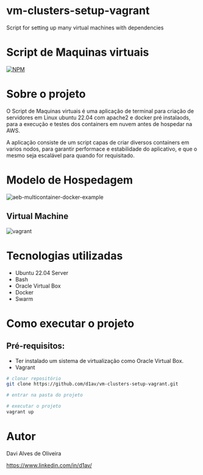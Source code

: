 # vm-clusters-setup-vagrant
Script for setting up many virtual machines with dependencies

# Script de Maquinas virtuais
[![NPM](https://img.shields.io/npm/l/react)](https://github.com/d1av/vm-clusters-setup-vagrant/blob/main/LICENSE) 

# Sobre o projeto

O Script de Maquinas virtuais é uma aplicação de terminal para criação de servidores em Linux ubuntu 22.04 com apache2 e docker pré instalaods, para a execução e testes dos containers em nuvem antes de hospedar na AWS.

A aplicação consiste de um script capas de criar diversos containers em varios nodos, para garantir performace e  estabilidade do aplicativo, e que o mesmo seja escalável para quando for requisitado.

# Modelo de Hospedagem

![aeb-multicontainer-docker-example](https://user-images.githubusercontent.com/107776531/204908436-a5cb67f8-4976-4fb4-9954-70aa8800eb99.png)


## Virtual Machine
![vagrant](https://user-images.githubusercontent.com/107776531/204906799-63411aff-3426-4182-9ff2-ad727d2d8727.png)

# Tecnologias utilizadas

- Ubuntu 22.04 Server
- Bash
- Oracle Virtual Box
- Docker
- Swarm


# Como executar o projeto

## Pré-requisitos:

- Ter instalado um sistema de virtualização como Oracle Virtual Box.
- Vagrant

```bash
# clonar repositório
git clone https://github.com/d1av/vm-clusters-setup-vagrant.git

# entrar na pasta do projeto

# executar o projeto
vagrant up
```

# Autor

Davi Alves de Oliveira

https://www.linkedin.com/in/d1av/
